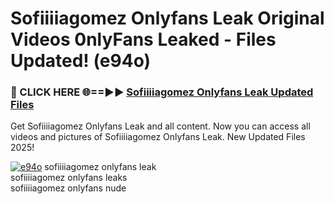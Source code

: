 # Sofiiiiagomez Onlyfans Leak Original Videos 0nlyFans Leaked - Files Updated! (e94o)

<h3>🔴 CLICK HERE 🌐==►► <a href="https://tinyurl.com/ms9xzufz" rel="nofollow">Sofiiiiagomez Onlyfans Leak Updated Files</a></h3>

Get Sofiiiiagomez Onlyfans Leak and all content. Now you can access all videos and pictures of Sofiiiiagomez Onlyfans Leak. New Updated Files 2025!

[![e94o](https://i.imgur.com/PQ7UWWw.gif)](https://tinyurl.com/ms9xzufz)
sofiiiiagomez onlyfans leak<br>
sofiiiiagomez onlyfans leaks<br>
sofiiiiagomez onlyfans nude